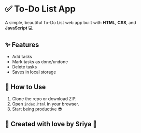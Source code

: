 # ✅ To-Do List App

A simple, beautiful To-Do List web app built with **HTML**, **CSS**, and **JavaScript** 💻

## ✨ Features
- Add tasks
- Mark tasks as done/undone
- Delete tasks
- Saves in local storage

## 🚀 How to Use
1. Clone the repo or download ZIP.
2. Open `index.html` in your browser.
3. Start being productive 😎

## 🌟 Created with love by Sriya 💖
